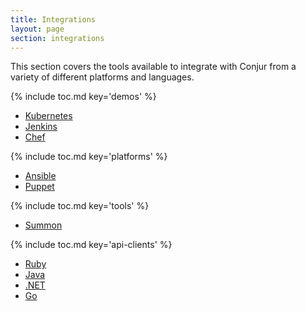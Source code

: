```yaml
---
title: Integrations
layout: page
section: integrations
---
```


This section covers the tools available to integrate with Conjur from a variety
of different platforms and languages.

{% include toc.md key='demos' %}

* [Kubernetes](./kubernetes)
* [Jenkins](./jenkins)
* [Chef](./chef)

{% include toc.md key='platforms' %}

* [Ansible](./ansible)
* [Puppet](./puppet)

{% include toc.md key='tools' %}

* [Summon](./summon)

{% include toc.md key='api-clients' %}

* [Ruby](./conjur-api-ruby)
* [Java](./conjur-api-java)
* [.NET](./conjur-api-dotnet)
* [Go](./conjur-api-go)
